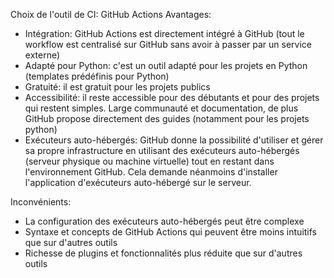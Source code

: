 Choix de l'outil de CI: GitHub Actions
Avantages: 
- Intégration: GitHub Actions est directement intégré à GitHub (tout le workflow est centralisé sur GitHub sans avoir à passer par un service externe)
- Adapté pour Python: c'est un outil adapté pour les projets en Python (templates prédéfinis pour Python)
- Gratuité: il est gratuit pour les projets publics 
- Accessibilité: il reste accessible pour des débutants et pour des projets qui restent simples. Large communauté et documentation, de plus GitHub propose directement des guides (notamment pour les projets python)
- Exécuteurs auto-hébergés: GitHub donne la possibilité d'utiliser et gérer sa propre infrastructure en utilisant des exécuteurs auto-hébergés (serveur physique ou machine virtuelle) tout en restant dans l'environnement GitHub. Cela demande néanmoins d'installer l'application d'exécuteurs auto-hébergé sur le serveur. 

Inconvénients:
- La configuration des exécuteurs auto-hébergés peut être complexe 
- Syntaxe et concepts de GitHub Actions qui peuvent être moins intuitifs que sur d'autres outils
- Richesse de plugins et fonctionnalités plus réduite que sur d'autres outils

